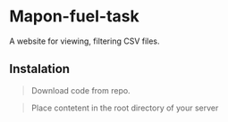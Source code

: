 # Mapon-fuel-task
A website for viewing, filtering CSV files.

## Instalation

> Download code from repo.

> Place contetent in the root directory of your server


